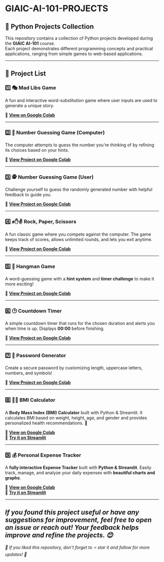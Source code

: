 # GIAIC-AI-101-PROJECTS  

## 🚀 Python Projects Collection  

This repository contains a collection of Python projects developed during the **GIAIC AI-101** course.  
Each project demonstrates different programming concepts and practical applications, ranging from simple games to web-based applications.  

---

## 📜 Project List  

### 1️⃣ 🎭 Mad Libs Game  

A fun and interactive word-substitution game where user inputs are used to generate a unique story.  

🔗 **[View on Google Colab](https://colab.research.google.com/drive/10hl5Ewov7tCMtsRAldvETx_eVU9ZZLDr?usp=sharing)**  

---

### 2️⃣ 🎯 Number Guessing Game (Computer)  

The computer attempts to guess the number you're thinking of by refining its choices based on your hints.  

🔗 **[View Project on Google Colab](https://colab.research.google.com/drive/1jjrN3IbIusYpGAeEDk1qLRHakeybtN9b?usp=sharing)**  

---

### 3️⃣ 🕵️ Number Guessing Game (User)  

Challenge yourself to guess the randomly generated number with helpful feedback to guide you.  

🔗 **[View Project on Google Colab](https://colab.research.google.com/drive/1lVlWUdG4Ccmtn42JVH9Q5C3-XdO7pvav?usp=sharing)**  

---

### 4️⃣ ✊✋✌️ Rock, Paper, Scissors  

A fun classic game where you compete against the computer. The game keeps track of scores, allows unlimited rounds, and lets you exit anytime.  

🔗 **[View Project on Google Colab](https://colab.research.google.com/drive/1Bb20kTjscydrKz3XVVZJDuZWZ9BdPiGj?usp=sharing)**  

---

### 5️⃣ 🎩 Hangman Game  

A word-guessing game with a **hint system** and **timer challenge** to make it more exciting!  

🔗 **[View Project on Google Colab](https://colab.research.google.com/drive/1HLXlNoIhRmOyC3Irm7qMV84a97TCjYig?usp=sharing)**  

---

### 6️⃣ 🕒 Countdown Timer  

A simple countdown timer that runs for the chosen duration and alerts you when time is up. Displays **00:00** before finishing.  

🔗 **[View Project on Google Colab](https://colab.research.google.com/drive/1tYWu6lLBjCba9whAZNZR_haq-yICC3Rm?usp=sharing)**  

---

### 7️⃣ 🔐 Password Generator  

Create a secure password by customizing length, uppercase letters, numbers, and symbols!  

🔗 **[View Project on Google Colab](https://colab.research.google.com/drive/1ZmfAEbv4g7thqiA_FKiD3yuUE-C01ms3?usp=sharing)**  

---

### 8️⃣ 🏋️‍♂️ BMI Calculator  

A **Body Mass Index (BMI) Calculator** built with Python & Streamlit. It calculates BMI based on weight, height, age, and gender and provides personalized health recommendations. 🚀  

🔗 **[View on Google Colab](https://colab.research.google.com/drive/1_XOWCLnf8fyIXdQ_XX-v6otryxZ-82rF?usp=sharing)**  
🚀 **[Try it on Streamlit](https://www.google.com/url?q=https%3A%2F%2Fbmi-calculator-smvpkmkzicygiuqy2yy5mm.streamlit.app%2F)**  

---

### 9️⃣ 💰 Personal Expense Tracker  

A **fully interactive Expense Tracker** built with **Python & Streamlit**. Easily track, manage, and analyze your daily expenses with **beautiful charts and graphs**.  

🔗 **[View on Google Colab](https://colab.research.google.com/drive/1PfZkpzmczq_NcF3A7Is_4vNIZ3oUfxxc?usp=sharing)**  
🚀 **[Try it on Streamlit](https://personal-expense-tracker-f4udtqqu6p4b7wasuy6zye.streamlit.app/)**  

---

*If you **found this project useful** or have any **suggestions for improvement**, feel free to **open an issue** or **reach out**!*
*Your feedback helps improve and refine the projects. 😊*
---

 *🎉 If you liked this repository, don't forget to ⭐ star it and follow for more updates! 🚀*

